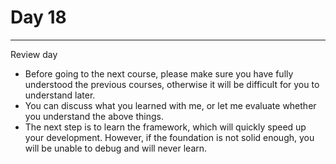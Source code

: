 # Day 18

---

Review day

- Before going to the next course, please make sure you have fully understood the previous courses, otherwise it will be difficult for you to understand later.
- You can discuss what you learned with me, or let me evaluate whether you understand the above things.
- The next step is to learn the framework, which will quickly speed up your development. However, if the foundation is not solid enough, you will be unable to debug and will never learn.
